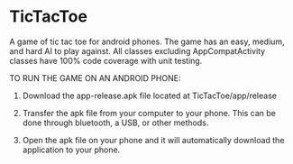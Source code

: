 # TicTacToe
A game of tic tac toe for android phones. The game has an easy, medium, and hard AI to play against. All classes excluding AppCompatActivity classes have 100% code coverage with unit testing.

TO RUN THE GAME ON AN ANDROID PHONE:

1. Download the app-release.apk file located at TicTacToe/app/release

2. Transfer the apk file from your computer to your phone. This can be done through bluetooth, a USB, or other methods.

3. Open the apk file on your phone and it will automatically download the application to your phone.
